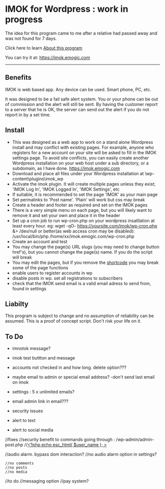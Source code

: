 # IMOK for Wordpress : work in progress

The idea for this program came to me after a relative had passed away and was not found for 7 days.

Click here to learn [About this program](https://github.com/vpelss/imok_wp/blob/master/imok.md#about)

You can try it at: https://imok.emogic.com

-------------------------------------

## Benefits

IMOK is web based app. Any device can be used. Smart phone, PC, etc.

It was designed to be a fail safe alert system. You or your phone can be out of commission and the alert will still be sent.
By having the customer report to a server that he is OK, the server can send out the alert if you do not report in by a set time.

## Install

- This was designed as a web app to work on a stand alone Wordpress install and may conflict with existing pages.
For example, anyone who registers for a new account on your site will be asked to fill in the IMOK settings page.
To avoid site conflicts, you can easily create another Wordpress installation on your web host under a sub directory, or a subdomain, as I have done. https://imok.emogic.com
- Download and place all files under your Wordpress installation at \wp-content\plugins\imok_wp
- Activate the imok plugin. It will create multiple pages unless they exist; 'IMOK Log In', 'IMOK Logged In', 'IMOK Settings', etc
- If suitable, it is recommended to set the page 'IMOK' as your main page
- Set permalinks to 'Post name'. 'Plain' will work but css may break
- Create a header and footer as required and set on the IMOK pages
- There is a very simple menu on each page, but you will likely want to remove it and set your own and place it in the header
- Set up a cron job to run wp-cron.php on your wordpress insatllation at least every hour. eg: wget -qO- https://yoursite.com/imok/wp-cron.php &> /dev/null or better(as web access cron may be disabled): 	/usr/local/bin/php /home/xx/imok.emogic.com/wp-cron.php
- Create an account and test
- You may change the page(s) URL slugs (you may need to change button href's), but you cannot change the page(s) name. If you do the script will break
- You may edit the pages, but if you remove the [shortcode](s) you may break some of the page functions
- enable users to register accounts in wp
- disable posts in wp. set all registrations to subscribers
- check that the IMOK send email is a valid email adress to send from, found in settings

## Liabilty

This program is subject to change and no assumption of reliability can be assumed.
This is a proof of concept script. Don't risk your life on it.

## To Do

- imnotok message?
- imok test buttton and message 
- accounts not checked in and how long. delete option???
- maybe email to admin or special email address?
-don't send last email on imok
- settings : 5 x unlimited emails?

- email admin link in email???
- security issues

- alert to text
- alert to social media

//fixes
	//security benefit to commands going through : /wp-admin/admin-post.php
	//<a href="<?php echo esc_url( $user_url ); >"><?php echo esc_html( $user_name ); ></a>

//audio alarm. bypass dom interaction?
//no audio alarm option in settings?

	//no comments
	//no posts
	//no media

//to do
	//messaging option
	//pay system?
